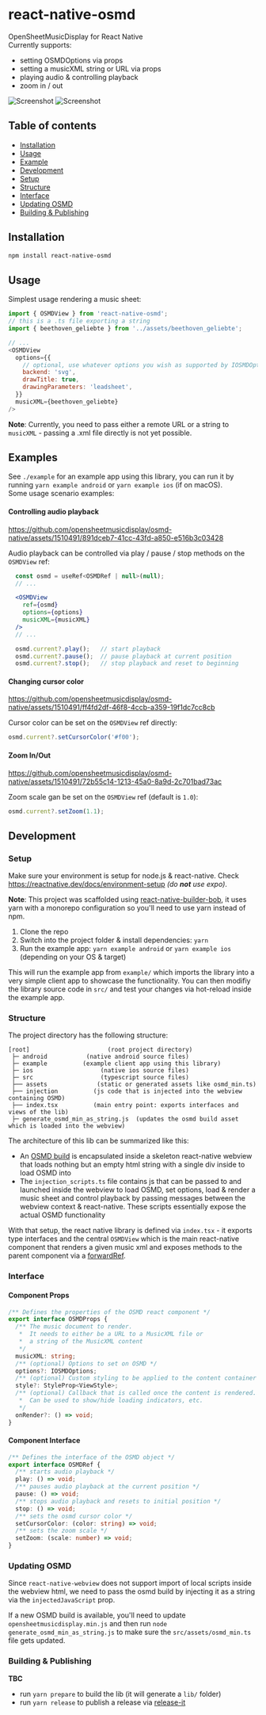 # react-native-osmd

OpenSheetMusicDisplay for React Native  
Currently supports:
- setting OSMDOptions via props
- setting a musicXML string or URL via props
- playing audio & controlling playback
- zoom in / out

![Screenshot](screenshot_1.jpg)
![Screenshot](screenshot_2.jpg)

## Table of contents
* [Installation](#installation)
* [Usage](#usage)
* [Example](#example)
* [Development](#development)
* [Setup](#setup)
* [Structure](#structure)
* [Interface](#interface)
* [Updating OSMD](#updating-osmd)
* [Building & Publishing](#building--publishing)

## Installation

```sh
npm install react-native-osmd
```

## Usage

Simplest usage rendering a music sheet:
```js
import { OSMDView } from 'react-native-osmd';
// this is a .ts file exporting a string
import { beethoven_geliebte } from '../assets/beethoven_geliebte';

// ...
<OSMDView
  options={{
    // optional, use whatever options you wish as supported by IOSMDOptions
    backend: 'svg',
    drawTitle: true,
    drawingParameters: 'leadsheet',
  }}
  musicXML={beethoven_geliebte}
/>
```

**Note**: Currently, you need to pass either a remote URL or a string to `musicXML` - passing a .xml file directly is not yet possible.

## Examples
See `./example` for an example app using this library, you can run it by running `yarn example android` or `yarn example ios` (if on macOS).  
Some usage scenario examples:

#### Controlling audio playback

https://github.com/opensheetmusicdisplay/osmd-native/assets/1510491/891dceb7-41cc-43fd-a850-e516b3c03428

Audio playback can be controlled via play / pause / stop methods on the `OSMDView` ref:  

```jsx
  const osmd = useRef<OSMDRef | null>(null);
  // ...

  <OSMDView
    ref={osmd}
    options={options}
    musicXML={musicXML}
  />
  // ...

  osmd.current?.play();   // start playback
  osmd.current?.pause();  // pause playback at current position
  osmd.current?.stop();   // stop playback and reset to beginning
```
#### Changing cursor color

https://github.com/opensheetmusicdisplay/osmd-native/assets/1510491/ff4fd2df-46f8-4ccb-a359-19f1dc7cc8cb

Cursor color can be set  on the `OSMDView` ref directly:
```jsx
osmd.current?.setCursorColor('#f00');
```

#### Zoom In/Out

https://github.com/opensheetmusicdisplay/osmd-native/assets/1510491/72b55c14-1213-45a0-8a9d-2c701bad73ac

Zoom scale gan be set on the `OSMDView` ref (default is `1.0`):
```jsx
osmd.current?.setZoom(1.1);
```

## Development

### Setup
Make sure your environment is setup for node.js & react-native.
Check https://reactnative.dev/docs/environment-setup  _(do **not** use expo)_.

**Note**: This project was scaffolded using [react-native-builder-bob](https://github.com/callstack/react-native-builder-bob), it uses yarn with a monorepo configuration so you'll need to use yarn instead of npm. 

1. Clone the repo
2. Switch into the project folder & install dependencies: `yarn`
3. Run the example app: `yarn example android` or `yarn example ios` (depending on your OS & target)

This will run the example app from `example/` which imports the library into a very simple client app to showcase the functionality. You can then modifiy the library source code in `src/` and test your changes via hot-reload inside the example app.


### Structure
The project directory has the following structure:
```
[root]                      (root project directory)
 ├─ android           (native android source files) 
 ├─ example          (example client app using this library)
 ├─ ios                   (native ios source files)
 ├─ src                   (typescript source files) 
 ├── assets              (static or generated assets like osmd_min.ts) 
 ├── injection          (js code that is injected into the webview containing OSMD) 
 ├── index.tsx          (main entry point: exports interfaces and views of the lib) 
 ├─ generate_osmd_min_as_string.js  (updates the osmd build asset which is loaded into the webview) 
```
The architecture of this lib can be summarized like this:
- An [OSMD build](https://github.com/opensheetmusicdisplay/opensheetmusicdisplay) is encapsulated inside a skeleton react-native webview that loads nothing but an empty html string with a single div inside to load OSMD into
- The `injection_scripts.ts` file contains js that can be passed to and launched inside the webview to load OSMD, set options, load & render a music sheet and control playback by passing messages between the webview context & react-native. These scripts essentially expose the actual OSMD functionality

With that setup, the react native library is defined via `index.tsx` -  it exports type interfaces and the central `OSMDView` which is the main react-native component that renders a given music xml and exposes methods to the parent component via a [forwardRef](https://react.dev/reference/react/forwardRef).

### Interface

#### Component Props
```typescript
/** Defines the properties of the OSMD react component */
export interface OSMDProps {
  /** The music document to render.
   *  It needs to either be a URL to a MusicXML file or
   *  a string of the MusicXML content
   */
  musicXML: string;
  /** (optional) Options to set on OSMD */
  options?: IOSMDOptions;
  /** (optional) Custom styling to be applied to the content container */
  style?: StyleProp<ViewStyle>;
  /** (optional) Callback that is called once the content is rendered.
   *  Can be used to show/hide loading indicators, etc.
   */
  onRender?: () => void;
}
```
#### Component Interface
```typescript
/** Defines the interface of the OSMD object */
export interface OSMDRef {
  /** starts audio playback */
  play: () => void;
  /** pauses audio playback at the current position */
  pause: () => void;
  /** stops audio playback and resets to initial position */
  stop: () => void;
  /** sets the osmd cursor color */
  setCursorColor: (color: string) => void;
  /** sets the zoom scale */
  setZoom: (scale: number) => void;
}
```

### Updating OSMD
Since `react-native-webview` does not support import of local scripts inside the webview html, we need to pass the osmd build by injecting it as a string via the `injectedJavaScript` prop.  

If a new OSMD build is available, you'll need to update `opensheetmusicdisplay.min.js` and then run `node generate_osmd_min_as_string.js` to make sure the `src/assets/osmd_min.ts` file gets updated. 

### Building & Publishing

**TBC**
- run `yarn prepare` to build the lib (it will generate a `lib/` folder)
- run `yarn release` to publish a release via [release-it](https://github.com/release-it/release-it)
